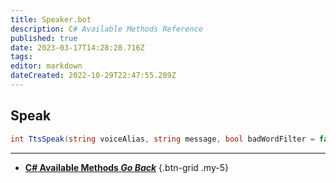 ```yaml
---
title: Speaker.bot
description: C# Available Methods Reference
published: true
date: 2023-03-17T14:28:28.716Z
tags: 
editor: markdown
dateCreated: 2022-10-29T22:47:55.289Z
---
```


## Speak
```csharp
int TtsSpeak(string voiceAlias, string message, bool badWordFilter = false);
```

---

- [<i class="mdi mdi-chevron-left"></i> **C# Available Methods *Go Back***](/Sub-Actions/Code/CSharp/Available-Methods)
{.btn-grid .my-5}